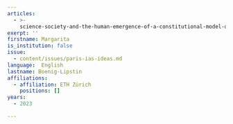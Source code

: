 ```yaml
---
articles:
  - >-
    science-society-and-the-human-emergence-of-a-constitutional-model-of-the-human-in-1980s-sts
exerpt: ''
firstname: Margarita
is_institution: false
issue:
  - content/issues/paris-ias-ideas.md
language:  English
lastname: Boenig-Lipstin
affiliations:
  - affiliation: ETH Zürich
    positions: []
years:
  - 2023

---
```

